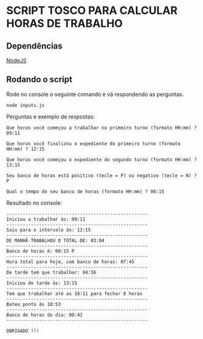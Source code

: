# SCRIPT TOSCO PARA CALCULAR HORAS DE TRABALHO

## Dependências

[NodeJS](https://nodejs.org/en/download/)

## Rodando o script

Rode no console o seguinte comando e vá respondendo as perguntas.

```
node inputs.js
```

Perguntas e exemplo de respostas:

```
Que horas você começou a trabalhar no primeiro turno (formato HH:mm) ? 09:11

Que horas você finalizou o expediente do primeiro turno (formato HH:mm) ? 12:15

Que horas você começou o expediente do segundo turno (formato HH:mm) ? 13:15

Seu banco de horas está positivo (tecle = P) ou negativo (tecle = N) ? P

Qual o tempo do seu banco de horas (formato HH:mm) ? 00:15
```

Resultado no console:

```
----------------------------------------------------
Iniciou a trabalhar às: 09:11
----------------------------------------------------
Saiu para o intervalo às: 12:15
----------------------------------------------------
DE MANHÃ TRABALHOU O TOTAL DE: 03:04
----------------------------------------------------
Banco de horas é: 00:15 P
----------------------------------------------------
Hora total para hoje, com banco de horas: 07:45
----------------------------------------------------
De tarde tem que trabalhar: 04:56
----------------------------------------------------
Iniciou de tarde às: 13:15
----------------------------------------------------
Tem que trabalhar até as 18:11 para fechar 8 horas
----------------------------------------------------
Bateu ponto às 18:53
----------------------------------------------------
Banco de horas do dia: 00:42
----------------------------------------------------

OBRIGADO !!!
```
